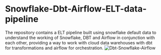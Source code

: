 # Snowflake-Dbt-Airflow-ELT-data-pipeline
The repository contains a ELT pipeline built using snowflake default data to understand the working of Snowflake, DBT and Airflow in conjunction with each other, providing a way to work with cloud data warehouses with dbt for transformations and airflow for orchestration.
![Dbt-Snowflake-Airflow](https://github.com/user-attachments/assets/ce0d3e41-620b-4db6-b11b-de9c623a6eaf)
